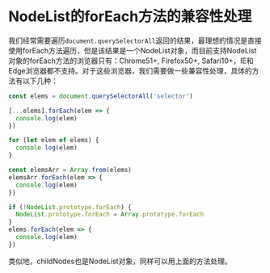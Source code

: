 # NodeList的forEach方法的兼容性处理

我们经常需要遍历`document.querySelectorAll`返回的结果，最理想的情况是直接使用forEach方法遍历，但是该结果是一个NodeList对象，而目前支持NodeList对象的forEach方法的浏览器只有：Chrome51+, Firefox50+, Safari10+，IE和Edge浏览器都不支持。对于这些浏览器，我们需要做一些兼容性处理，具体的方法有以下几种：

```js
const elems = document.querySelectorAll('selector')
```

```js
[...elems].forEach(elem => {
  console.log(elem)
})
```

```js
for (let elem of elems) {
  console.log(elem)
}
```

```js
const elemsArr = Array.from(elems)
elemsArr.forEach(elem => {
  console.log(elem)
})
```

```js
if (!NodeList.prototype.forEach) {
  NodeList.prototype.forEach = Array.prototype.forEach
}
elems.forEach(elem => {
  console.log(elem)
})
```

类似地，childNodes也是NodeList对象，同样可以用上面的方法处理。